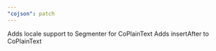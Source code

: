 ```yaml
---
"cojson": patch
---
```


Adds locale support to Segmenter for CoPlainText
Adds insertAfter to CoPlainText
